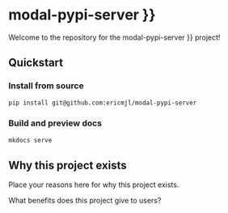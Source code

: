 # modal-pypi-server }}

Welcome to the repository for the modal-pypi-server }} project!

## Quickstart

<!-- uncomment if relevant
### Install from PyPI

```python
pip install modal-pypi-server
```
-->
### Install from source

```bash
pip install git@github.com:ericmjl/modal-pypi-server
```

### Build and preview docs

```bash
mkdocs serve
```

## Why this project exists

Place your reasons here for why this project exists.

What benefits does this project give to users?
